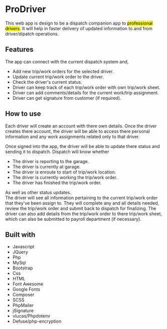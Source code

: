 <h1>ProDriver</h1>   

This web app is design to be a dispatch companion app to <mark>professional drivers</mark>. It will help in faster delivery of updated information to and from driver/dipatch operations.

<h2>Features</h2>

The app can connect with the current dispatch system and,

+ Add new trip/work orders for the selected driver.
+ Update current trip/work order to the driver.
+ Check the driver's current status.
+ Driver can keep track of each trip/work order with own trip/work sheet.
+ Driver can add comments/details for the current work/trip assignment.
+ Driver can get signature from customer (if required).

<h2>How to use</h2>
Each driver will create an account with there own details. Once the driver creates there account, the driver will be able to access there personal information and any work assignments related only to that driver.  

Once signed into the app, the driver will be able to update there status and sending it to dispatch. Dispatch will know whether

+ The driver is reporting to the garage.
+ The driver is currently at garage.
+ The driver is enroute to start of trip/work location.
+ The driver is currently working the trip/work order.
+ The driver has finished the trip/work order.

As well as other status updates.  
The driver will see all information pertaining to the current trip/work order that they've been assign to. They will complete any and all details needed, review the trip/work order and submit back to dispatch for finalizing. The driver can also add details from the trip/work order to there trip/work sheet, which can also be submitted to payroll department (if necessary).   

<h2>Built with</h2>

+ Javascript
+ JQuery
+ Php
+ MySql
+ Bootstrap
+ Css
+ HTML
+ Font Awesome
+ Google Fonts
+ Composer
+ SCSS
+ PhpMailer
+ jSignature
+ vlucas/Phpdotenv
+ Defuse/php-encryption

